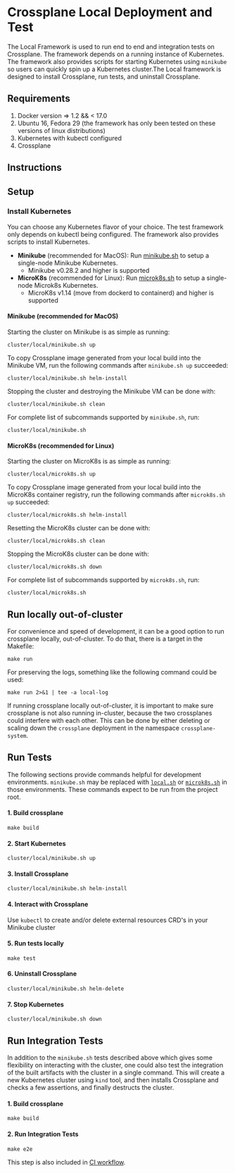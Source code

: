# Crossplane Local Deployment and Test

The Local Framework is used to run end to end and integration tests on Crossplane. The framework depends on a running instance of Kubernetes.
The framework also provides scripts for starting Kubernetes using `minikube` so users can
quickly spin up a Kubernetes cluster.The Local framework is designed to install Crossplane, run tests, and uninstall Crossplane.

## Requirements
1. Docker version => 1.2 && < 17.0
2. Ubuntu 16, Fedora 29 (the framework has only been tested on these versions of linux distributions)
3. Kubernetes with kubectl configured
4. Crossplane

## Instructions

## Setup

### Install Kubernetes
You can choose any Kubernetes flavor of your choice.  The test framework only depends on kubectl being configured.
The framework also provides scripts to install Kubernetes.

- **Minikube** (recommended for MacOS): Run [minikube.sh](./minikube.sh) to setup a single-node Minikube Kubernetes.
  - Minikube v0.28.2 and higher is supported
- **MicroK8s** (recommended for Linux): Run [microk8s.sh](./microk8s.sh) to setup a single-node Microk8s Kubernetes.
  - MicroK8s v1.14 (move from dockerd to containerd) and higher is supported

#### Minikube (recommended for MacOS)
Starting the cluster on Minikube is as simple as running:
```console
cluster/local/minikube.sh up
```

To copy Crossplane image generated from your local build into the Minikube VM, run the following commands after `minikube.sh up` succeeded:
```console
cluster/local/minikube.sh helm-install
```

Stopping the cluster and destroying the Minikube VM can be done with:
```console
cluster/local/minikube.sh clean
```

For complete list of subcommands supported by `minikube.sh`, run:
```console
cluster/local/minikube.sh
```

#### MicroK8s (recommended for Linux)
Starting the cluster on MicroK8s is as simple as running:
```console
cluster/local/microk8s.sh up
```

To copy Crossplane image generated from your local build into the MicroK8s container registry, run the following commands after `microk8s.sh up` succeeded:
```console
cluster/local/microk8s.sh helm-install
```

Resetting the MicroK8s cluster can be done with:
```console
cluster/local/microk8s.sh clean
```

Stopping the MicroK8s cluster can be done with:
```console
cluster/local/microk8s.sh down
```

For complete list of subcommands supported by `microk8s.sh`, run:
```console
cluster/local/microk8s.sh
```

## Run locally out-of-cluster

For convenience and speed of development, it can be a good option to run
crossplane locally, out-of-cluster. To do that, there is a target in the
Makefile:

```
make run
```

For preserving the logs, something like the following command could be used:

```console
make run 2>&1 | tee -a local-log
```

If running crossplane locally out-of-cluster, it is important to make
sure crossplane is not also running in-cluster, because the two
crossplanes could interfere with each other. This can be done by either
deleting or scaling down the `crossplane` deployment in the namespace
`crossplane-system`.

## Run Tests
The following sections provide commands helpful for development environments. `minikube.sh` may be replaced with [`local.sh`](./local.sh) or [`microk8s.sh`](./microk8s.sh) in those environments. These commands expect to be run from the project root.
#### 1. Build crossplane
```
make build
```

#### 2. Start Kubernetes
```
cluster/local/minikube.sh up
```

#### 3. Install Crossplane
```
cluster/local/minikube.sh helm-install
```

#### 4. Interact with Crossplane
Use `kubectl` to create and/or delete external resources CRD's in your Minikube cluster

#### 5. Run tests locally
```
make test
```

#### 6. Uninstall Crossplane
```
cluster/local/minikube.sh helm-delete
```  

#### 7. Stop Kubernetes
```
cluster/local/minikube.sh down
```

## Run Integration Tests
In addition to the `minikube.sh` tests described above which gives some flexibility on interacting with the cluster, one could also test the integration of the built artifacts with the cluster in a single command.
This will create a new Kubernetes cluster using `kind` tool, and then installs Crossplane and checks a few assertions, and finally destructs the cluster.

#### 1. Build crossplane
```
make build
```

#### 2. Run Integration Tests
```
make e2e
```

This step is also included in [CI workflow](../../INSTALL.md#ci-workflow-and-options).
